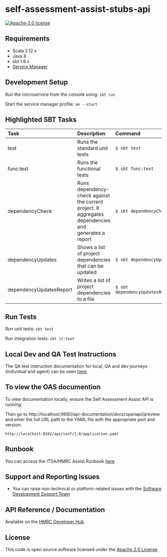 self-assessment-assist-stubs-api
========================

[![Apache-2.0 license](http://img.shields.io/badge/license-Apache-blue.svg)](http://www.apache.org/licenses/LICENSE-2.0.html)

## Requirements
- Scala 2.12.x
- Java 8
- sbt 1.6.x
- [Service Manager](https://github.com/hmrc/service-manager)

## Development Setup
Run the microservice from the console using: `sbt run`

Start the service manager profile: `sm --start`

## Highlighted SBT Tasks
| Task                    | Description | Command
:------------------------|:------------|:-----
 test                    | Runs the standard unit tests | ```$ sbt test```
 func:test               | Runs the functional tests | ```$ sbt func:test ```
 dependencyCheck         | Runs dependency-check against the current project. It aggregates dependencies and generates a report | ```$ sbt dependencyCheck```
 dependencyUpdates       |  Shows a list of project dependencies that can be updated | ```$ sbt dependencyUpdates```
 dependencyUpdatesReport | Writes a list of project dependencies to a file | ```$ sbt dependencyUpdatesReport```|

## Run Tests
Run unit tests: `sbt test`

Run integration tests: `sbt it:test`

## Local Dev and QA Test Instructions
The QA test instruction documentation for local, QA and dev journeys (individual and agent) can be seen [here](https://confluence.tools.tax.service.gov.uk/pages/viewpage.action?spaceKey=TR&title=QA).

## To view the OAS documention
To view documentation locally, ensure the Self Assessment Assist API is running.

Then go to http://localhost:9680/api-documentation/docs/openapi/preview and enter the full URL path to the YAML file with the appropriate port and version:

```
http://localhost:8342/api/conf/1.0/application.yaml
```
## Runbook

You can access the ITSA/HMRC Assist Runbook [here](https://confluence.tools.tax.service.gov.uk/pages/viewpage.action?pageId=519668164)

## Support and Reporting Issues

- You can raise non-technical or platform-related issues with the [Software Development Support Team](https://developer.service.hmrc.gov.uk/developer/support)

## API Reference / Documentation
Available on the [HMRC Developer Hub](https://developer.qa.tax.service.gov.uk/api-documentation/docs/api/service/self-assessment-assist/1.0)

## License
This code is open source software licensed under the [Apache 2.0 License]("http://www.apache.org/licenses/LICENSE-2.0.html")